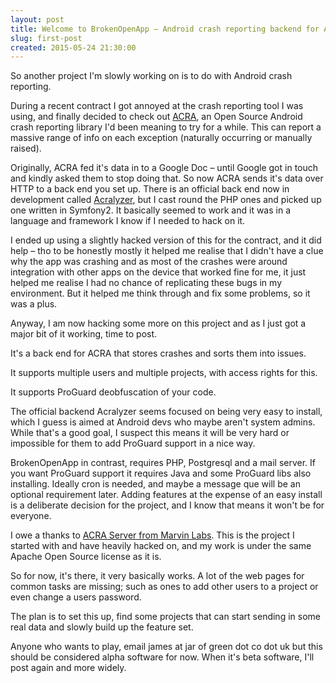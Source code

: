 ```yaml
---
layout: post
title: Welcome to BrokenOpenApp – Android crash reporting backend for ACRA with ProGuard and multi-project support.
slug: first-post
created: 2015-05-24 21:30:00
---
```


So another project I'm slowly working on is to do with Android crash reporting.

During a recent contract I got annoyed at the crash reporting tool I was using,
and finally decided to check out [ACRA](http://www.acra.ch/), an Open Source Android
crash reporting library I'd been meaning to try for a while. This can report a massive
range of info on each exception (naturally occurring or manually raised).

Originally, ACRA fed it's data in to a Google Doc – until Google got in touch and
kindly asked them to stop doing that. So now ACRA sends it's data over HTTP to a
back end you set up. There is an official back end now in development called
[Acralyzer](https://github.com/ACRA/acralyzer), but I cast round the PHP ones and
picked up one written in Symfony2. It basically seemed to work and it was in a
language and framework I know if I needed to hack on it.

I ended up using a slightly hacked version of this for the contract, and it did
help – tho to be honestly mostly it helped me realise that I didn't have a clue
why the app was crashing and as most of the crashes were around integration with
other apps on the device that worked fine for me, it just helped me realise I had
no chance of replicating these bugs in my environment. But it helped me think
through and fix some problems, so it was a plus.

Anyway, I am now hacking some more on this project and as I just got a major bit
of it working, time to post.

It's a back end for ACRA that stores crashes and sorts them into issues.

It supports multiple users and multiple projects, with access rights for this.

It supports ProGuard deobfuscation of your code.

The official backend Acralyzer seems focused on being very easy to install, which
I guess is aimed at Android devs who maybe aren't system admins. While that's a good
goal, I suspect this means it will be very hard or impossible for them to add ProGuard
support in a nice way.

BrokenOpenApp in contrast, requires PHP, Postgresql and a mail server. If you want
ProGuard support it requires Java and some ProGuard libs also installing. Ideally
cron is needed, and maybe a message que will be an optional requirement later. Adding
features at the expense of an easy install is a deliberate decision for the project,
and I know that means it won't be for everyone.

I owe a thanks to [ACRA Server from Marvin Labs](https://github.com/marvinlabs/acra-server).
This is the project I started with and have heavily hacked on, and my work is under
the same Apache Open Source license as it is.

So for now, it's there, it very basically works. A lot of the web pages for common
tasks are missing; such as ones to add other users to a project or even change a
users password.

The plan is to set this up, find some projects that can start sending in some real
data and slowly build up the feature set.

Anyone who wants to play, email james at jar of green dot co dot uk but this should
be considered alpha software for now. When it's beta software, I'll post again and
more widely.
